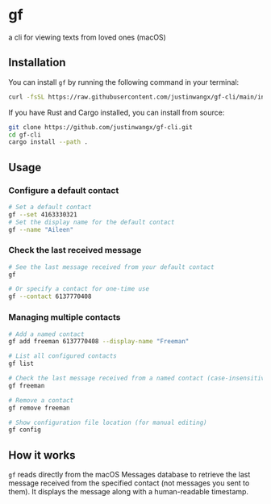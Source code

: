 # gf

a cli for viewing texts from loved ones (macOS)

## Installation

You can install `gf` by running the following command in your terminal:

```sh
curl -fsSL https://raw.githubusercontent.com/justinwangx/gf-cli/main/install.sh | sh -
```

If you have Rust and Cargo installed, you can install from source:

```sh
git clone https://github.com/justinwangx/gf-cli.git
cd gf-cli
cargo install --path .
```

## Usage

### Configure a default contact

```sh
# Set a default contact
gf --set 4163330321
# Set the display name for the default contact
gf --name "Aileen"
```

### Check the last received message

```sh
# See the last message received from your default contact
gf

# Or specify a contact for one-time use
gf --contact 6137770408
```

### Managing multiple contacts

```sh
# Add a named contact
gf add freeman 6137770408 --display-name "Freeman"

# List all configured contacts
gf list

# Check the last message received from a named contact (case-insensitive)
gf freeman

# Remove a contact
gf remove freeman

# Show configuration file location (for manual editing)
gf config
```

## How it works

`gf` reads directly from the macOS Messages database to retrieve the last message received from the specified contact (not messages you sent to them). It displays the message along with a human-readable timestamp.
